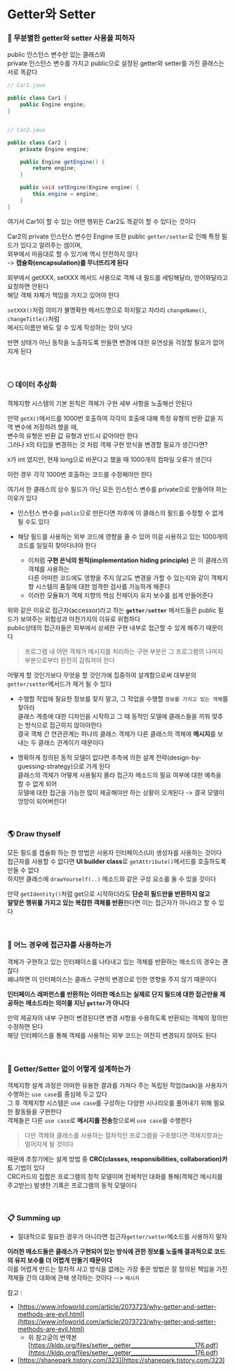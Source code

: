 # Getter와 Setter

### :rocket: 무분별한 getter와 setter 사용을 피하자
public 인스턴스 변수만 있는 클래스와  
private 인스턴스 변수를 가지고 public으로 설정된 getter와 setter를 가진 클래스는 서로 똑같다
```java
// Car1.java

public class Car1 {
    public Engine engine;
}


// Car2.java

public class Car2 {
    private Engine engine;

    public Engine getEngine() {
        return engine;
    }

    public void setEngine(Engine engine) {
        this.engine = engine;
    }
}
```
여기서 Car1이 할 수 있는 어떤 행위든 Car2도 똑같이 할 수 있다는 것이다  

Car2의 private 인스턴스 변수인 Engine 또한 public `getter/setter`로 인해 특정 필드가 있다고 알려주는 셈이며,  
외부에서 마음대로 할 수 있기에 역시 안전하지 않다  
-> **캡슐화(encapsulation)를 무너뜨리게 된다**  

외부에서 getXXX, setXXX 메서드 사용으로 객체 내 필드를 세팅해달라, 얻어와달라고 요청하면 안된다  
해당 객체 자체가 책임을 가지고 있어야 한다

`setXXX()`처럼 의미가 불명확한 메서드명으로 하지말고 차라리 `changeName()`, `changeTitle()`처럼  
메서드이름만 봐도 알 수 있게 작성하는 것이 낫다

반면 상태가 아닌 동작을 노출하도록 만들면 변경에 대한 유연성을 걱정할 필요가 없어지게 된다  

<br>

### :full_moon: 데이터 추상화
객체지향 시스템의 기본 원칙은 객체가 구현 세부 사항을 노출해선 안된다

만약 `getX()`메서드를 1000번 호출하여 각각의 호출에 대해 특정 유형의 반환 값을 지역 변수에 저장하려 했을 때,  
변수의 유형은 반환 값 유형과 반드시 같아야만 한다  
그러나 `X`의 타입을 변경하는 것 처럼 객체 구현 방식을 변경할 필요가 생긴다면?

`X`가 int 였지만, 현재 long으로 바꾼다고 했을 때 1000개의 컴파일 오류가 생긴다

이런 경우 각각 1000번 호출하는 코드를 수정해야만 한다  

여기서 한 클래스의 상수 필드가 아닌 모든 인스턴스 변수를 private으로 만들어야 하는 이유가 있다
- 인스턴스 변수를 `public`으로 만든다면 차후에 이 클래스의 필드를 수정할 수 없게 될 수도 있다
- 해당 필드를 사용하는 외부 코드에 영향을 줄 수 있어 이걸 사용하고 있는 1000개의 코드를 일일히 찾아다녀야 한다

  - 이처럼 **구현 은닉의 원칙(implementation hiding principle)** 은 이 클래스의 객체를 사용하는  
    다른 어떠한 코드에도 영향을 주지 않고도 변경을 가할 수 있는지와 같이 객체지향 시스템의 품질에 대한 엄격한 검사를 가능하게 해준다  
  - 이러한 모듈화가 객체 지향의 핵심 전제이자 유지 보수를 쉽게 만들어준다  

위와 같은 이유로 접근자(accessor)라고 하는 **`getter/setter`** 메서드들은 public 필드가 보여주는 위험성과 마찬가지의 이유로 위험하다  
public상태의 접근자들은 외부에서 상세한 구현 내부로 접근할 수 있게 해주기 때문이다  

> 프로그램 내 어떤 객체가 메시지를 처리하는 구현 부분은 그 프로그램의 나머지 부분으로부터 완전히 감춰져야 한다



어떻게 할 것인가보다 무엇을 할 것인가에 집중하여 설계함으로써 대부분의 `getter/setter`메서드가 제거 될 수 있다

- 수행할 작업에 필요한 정보를 찾지 말고, 그 작업을 수행할 `정보를 가지고 있는 객체`를 찾아라  
클래스 계층에 대한 디자인을 시작하고 그 때 동적인 모델에 클래스들을 끼워 맞추는 방식으로 접근하지 않아야한다  
결국 객체 간 연관관계는 하나의 클래스 객체가 다른 클래스의 객체에 **메시지**를 보내는 두 클래스 관계이기 때문이다  


- 명확하게 정의된 동적 모델이 없다면 추측에 의한 설계 전략(design-by-guessing-strategy)으로 가게 된다  
클래스의 객체가 어떻게 사용될지 몰라 접근자 메소드의 필요 여부에 대한 예측을 할 수 없게 되어  
모델에 대한 접근을 가능한 많이 제공해야만 하는 상황이 오게된다 -> 결국 모델이 엉망이 되어버린다! 

<br>

### :earth_americas: Draw thyself

모든 필드를 캡슐화 하는 한 방법은 사용자 인터페이스(UI) 생성자를 사용하는 것이다   
접근자를 사용할 수 없다면 **UI builder class**로 `getAttribute()`메서드를 호출하도록 만들 수 없다  
하지만 클래스에 `drawYourself(..)` 메소드와 같은 구성 요소를 둘 수 있을 것이다  

만약 `getIdentity()`처럼 get으로 시작하더라도 **단순히 필드만을 반환하지 않고**    
**알맞은 행위를 가지고 있는 복잡한 객체를 반환**한다면 이는 접근자가 아니라고 할 수 있다

<br>

### :jack_o_lantern: 어느 경우에 접근자를 사용하는가

객체가 구현하고 있는 인터페이스를 나타내고 있는 객체를 반환하는 메소드의 경우는 괜찮다  
왜냐하면 이 인터페이스는 클래스 구현의 변경으로 인한 영향을 주지 않기 때문이다

**인터페이스 레퍼런스를 반환하는 이러한 메소드는 실제로 단지 필드에 대한 접근만을 제공하는 메소드라는 의미를 지닌 `getter`가 아니다**

만약 제공자의 내부 구현이 변경된다면 변경 사항을 수용하도록 반환되는 객체의 정의만 수정하면 된다    
해당 인터페이스를 통해 객체를 사용하는 외부 코드는 여전히 변경되지 않아도 된다  


<br>

### :mag_right: Getter/Setter 없이 어떻게 설계하는가

객체지향 설계 과정은 어떠한 유용한 결과를 가져다 주는 독립된 작업(task)을 사용자가 수행하는 `use case`를 중심에 두고 있다  
그 후 객체지향 시스템은 `use case`를 구성하는 다양한 시나리오를 풀어내기 위해 필요한 활동들을 구현한다  
객체들은 다른 `use case`로 **메시지를 전송**함으로써 `use case`를 수행한다  

> 다만 객체와 클래스를 사용하는 절차적인 프로그램을 구축했다면 객체지향과는 멀어지게 될 것이다  

때문에 초창기에는 설계 방법 중 **CRC(classes, responsibilities, collaboration)카드** 기법이 있다  
CRC카드의 집합은 프로그램의 정적 모델이며 전체적인 대화를 통해(객체간 메시지를 주고받는) 발생한 기록은 프로그램의 동적 모델이다  

<br>

### :clipboard: Summing up

- 절대적으로 필요한 경우가 아니라면 접근자`getter/setter`메소드를 사용하지 말자  

**이러한 메소드들은 클래스가 구현되어 있는 방식에 관한 정보를 노출해 결과적으로 코드의 유지 보수를 더 어렵게 만들기 때문이다**  
이를 어렵게 만드는 절차적 사고 방식을 없애는 가장 좋은 방법은 잘 정의된 책임을 가진 객체들 간의 대화에 관해 생각하는 것이다 --> `메시지`


참고 :  
- [https://www.infoworld.com/article/2073723/why-getter-and-setter-methods-are-evil.html](https://www.infoworld.com/article/2073723/why-getter-and-setter-methods-are-evil.html)
  - 위 참고글의 번역본 [https://kldp.org/files/setter__getter_______________________176.pdf](https://kldp.org/files/setter__getter_______________________176.pdf)
- [https://shanepark.tistory.com/323](https://shanepark.tistory.com/323)